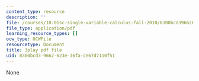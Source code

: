 ```yaml
---
content_type: resource
description: ''
file: /courses/18-01sc-single-variable-calculus-fall-2010/8300bcd39662623e36face67d7110f51_Bv9kVDcj7yo.pdf
file_type: application/pdf
learning_resource_types: []
ocw_type: OCWFile
resourcetype: Document
title: 3play pdf file
uid: 8300bcd3-9662-623e-36fa-ce67d7110f51
---
```

None

